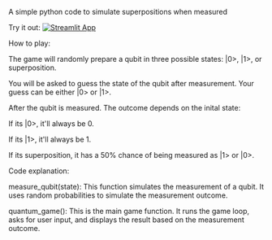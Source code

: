 A simple python code to simulate superpositions when measured

Try it out: [![Streamlit App](https://static.streamlit.io/badges/streamlit_badge_black_white.svg)](https://quantumguessinggame-djfhzkhuo8ewgb4rexc8wx.streamlit.app/)

How to play:

The game will randomly prepare a qubit in three possible states: |0>, |1>, or superposition.

You will be asked to guess the state of the qubit after measurement. Your guess can be either |0> or |1>.

After the qubit is measured. The outcome depends on the inital state:

If its |0>, it'll always be 0.

If its |1>, it'll always be 1.

If its superposition, it has a 50% chance of being measured as |1> or |0>.


Code explanation:

measure_qubit(state): This function simulates the measurement of a qubit. It uses random probabilities to simulate the measurement outcome.

quantum_game(): This is the main game function. It runs the game loop, asks for user input, and displays the result based on the measurement outcome.
